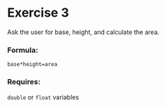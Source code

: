 # Exercise 3
Ask the user for base, height, and calculate the area.

### Formula:
`base*height=area`

### Requires:
`double` or `float` variables

